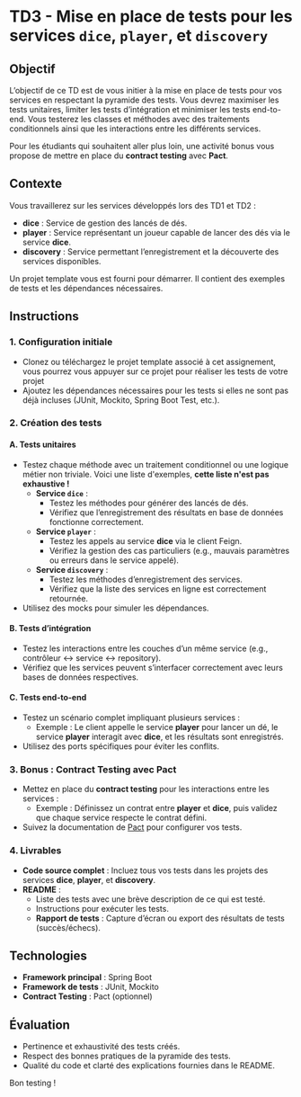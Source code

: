 

# TD3 - Mise en place de tests pour les services `dice`, `player`, et `discovery`

## Objectif

L’objectif de ce TD est de vous initier à la mise en place de tests pour vos services en respectant la pyramide des tests. Vous devrez maximiser les tests unitaires, limiter les tests d’intégration et minimiser les tests end-to-end. Vous testerez les classes et méthodes avec des traitements conditionnels ainsi que les interactions entre les différents services.

Pour les étudiants qui souhaitent aller plus loin, une activité bonus vous propose de mettre en place du **contract testing** avec **Pact**.

## Contexte

Vous travaillerez sur les services développés lors des TD1  et TD2  :

* **dice** : Service de gestion des lancés de dés.
* **player** : Service représentant un joueur capable de lancer des dés via le service **dice**.
* **discovery** : Service permettant l’enregistrement et la découverte des services disponibles.

Un projet template vous est fourni pour démarrer. Il contient des exemples de tests et les dépendances nécessaires.

## Instructions

### 1.   Configuration initiale

* Clonez ou téléchargez le projet template associé à cet assignement, vous pourrez vous appuyer sur ce projet pour réaliser les tests de votre projet
* Ajoutez les dépendances nécessaires pour les tests si elles ne sont pas déjà incluses (JUnit, Mockito, Spring Boot Test, etc.).

### 2.    Création des tests

#### A. **Tests unitaires**

* Testez chaque méthode avec un traitement conditionnel ou une logique métier non triviale. Voici une liste d'exemples, **cette liste n'est pas exhaustive !**
    * **Service `dice`** :
        * Testez les méthodes pour générer des lancés de dés.
        * Vérifiez que l’enregistrement des résultats en base de données fonctionne correctement.
    * **Service `player`** :
        * Testez les appels au service **dice** via le client Feign.
        * Vérifiez la gestion des cas particuliers (e.g., mauvais paramètres ou erreurs dans le service appelé).
    * **Service `discovery`** :
        * Testez les méthodes d’enregistrement des services.
        * Vérifiez que la liste des services en ligne est correctement retournée.
* Utilisez des mocks pour simuler les dépendances.

#### B. **Tests d’intégration**

* Testez les interactions entre les couches d’un même service (e.g., contrôleur ↔ service ↔ repository).
* Vérifiez que les services peuvent s’interfacer correctement avec leurs bases de données respectives.

#### C. **Tests end-to-end**

* Testez un scénario complet impliquant plusieurs services :
  * Exemple : Le client appelle le service **player** pour lancer un dé, le service **player** interagit avec **dice**, et les résultats sont enregistrés.
* Utilisez des ports spécifiques pour éviter les conflits.

### 3. Bonus : Contract Testing avec Pact

* Mettez en place du **contract testing** pour les interactions entre les services :
    * Exemple : Définissez un contrat entre **player** et **dice**, puis validez que chaque service respecte le contrat défini.
* Suivez la documentation de [Pact](https://pact.io/) pour configurer vos tests.

### 4. Livrables

* **Code source complet** : Incluez tous vos tests dans les projets des services **dice**, **player**, et **discovery**.
* **README** :
  * Liste des tests avec une brève description de ce qui est testé.
  * Instructions pour exécuter les tests.
  * **Rapport de tests** :  Capture d’écran ou export des résultats de tests (succès/échecs).

## Technologies

* **Framework principal** : Spring Boot
* **Framework de tests** : JUnit, Mockito
* **Contract Testing** : Pact (optionnel)

## Évaluation

* Pertinence et exhaustivité des tests créés.
* Respect des bonnes pratiques de la pyramide des tests.
* Qualité du code et clarté des explications fournies dans le README.

Bon testing ! 